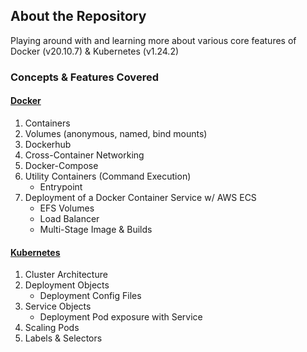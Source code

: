 ## About the Repository

Playing around with and learning more about various core features of Docker (v20.10.7) & Kubernetes (v1.24.2)

### Concepts & Features Covered

#### [Docker](https://docs.docker.com/)
1. Containers
2. Volumes (anonymous, named, bind mounts)
3. Dockerhub
4. Cross-Container Networking
5. Docker-Compose
6. Utility Containers (Command Execution)
    * Entrypoint 
8. Deployment of a Docker Container Service w/ AWS ECS
    * EFS Volumes
    * Load Balancer 
    * Multi-Stage Image & Builds

#### [Kubernetes](https://kubernetes.io/)
1. Cluster Architecture 
2. Deployment Objects
    * Deployment Config Files
3. Service Objects
    * Deployment Pod exposure with Service
4. Scaling Pods
5. Labels & Selectors


